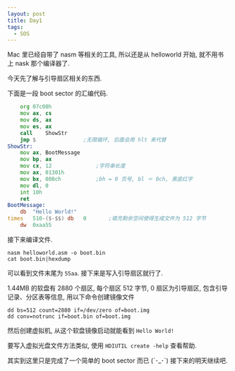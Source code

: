 ```yaml
---
layout: post
title: Day1
tags:
  - SOS
---
```


Mac 里已经自带了 nasm 等相关的工具, 所以还是从 helloworld 开始, 就不用书上 nask 那个编译器了.

今天先了解与引导扇区相关的东西.
<!-- more -->

下面是一段 boot sector 的汇编代码.
```asm
	org	07c00h
	mov	ax, cs
	mov	ds, ax
	mov	es, ax
	call	ShowStr
	jmp	$				;无限循环, 后面会用 hlt 来代替
ShowStr:
	mov	ax, BootMessage
	mov	bp, ax
	mov	cx, 12				;字符串长度
	mov	ax, 01301h
	mov	bx, 000ch			;bh = 0 页号, bl ＝ 0ch, 黑底红字
	mov	dl, 0
	int	10h
	ret
BootMessage:
	db	"Hello World!"
times	510-($-$$) db	0		;填充剩余空间使得生成文件为 512 字节
	dw	0xaa55
```
接下来编译文件.
```
nasm helloworld.asm -o boot.bin
cat boot.bin|hexdump
```
可以看到文件末尾为 `55aa`. 接下来是写入引导扇区就行了.

1.44MB 的软盘有 2880 个扇区, 每个扇区 512 字节, 0 扇区为引导扇区, 包含引导记录、分区表等信息, 用以下命令创建镜像文件
```
dd bs=512 count=2880 if=/dev/zero of=boot.img
dd conv=notrunc if=boot.bin of=boot.img
```
然后创建虚拟机, 从这个软盘镜像启动就能看到 `Hello World!`

要写入虚拟光盘文件方法类似, 使用 `HDIUTIL create -help` 查看帮助.

其实到这里只是完成了一个简单的 boot sector 而已 (´･_･\`) 接下来的明天继续吧.